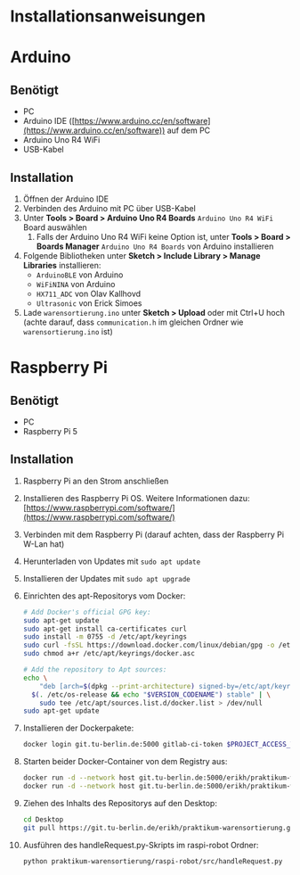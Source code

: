 # Installationsanweisungen

# Arduino

## Benötigt

- PC
- Arduino IDE ([https://www.arduino.cc/en/software](https://www.arduino.cc/en/software)) auf dem PC
- Arduino Uno R4 WiFi
- USB-Kabel

## Installation

1. Öffnen der Arduino IDE
2. Verbinden des Arduino mit PC über USB-Kabel
3. Unter **Tools > Board > Arduino Uno R4 Boards** `Arduino Uno R4 WiFi` Board auswählen
    1. Falls der Arduino Uno R4 WiFi keine Option ist, unter **Tools > Board > Boards Manager** `Arduino Uno R4 Boards` von Arduino installieren
4. Folgende Bibliotheken unter **Sketch > Include Library > Manage Libraries** installieren:
    - `ArduinoBLE` von Arduino
    - `WiFiNINA` von Arduino
    - `HX711_ADC` von Olav Kallhovd
    - `Ultrasonic` von Erick Simoes
5. Lade `warensortierung.ino` unter **Sketch > Upload** oder mit Ctrl+U hoch (achte darauf, dass `communication.h` im gleichen Ordner wie `warensortierung.ino` ist)

# Raspberry Pi

## Benötigt

- PC
- Raspberry Pi 5

## Installation

1. Raspberry Pi an den Strom anschließen
2. Installieren des Raspberry Pi OS. Weitere Informationen dazu: [https://www.raspberrypi.com/software/](https://www.raspberrypi.com/software/)
3. Verbinden mit dem Raspberry Pi (darauf achten, dass der Raspberry Pi W-Lan hat)
4. Herunterladen von Updates mit `sudo apt update` 
5. Installieren der Updates mit `sudo apt upgrade`
6. Einrichten des apt-Repositorys vom Docker:
    
    ```bash
    # Add Docker's official GPG key:
    sudo apt-get update
    sudo apt-get install ca-certificates curl
    sudo install -m 0755 -d /etc/apt/keyrings
    sudo curl -fsSL https://download.docker.com/linux/debian/gpg -o /etc/apt/keyrings/docker.asc
    sudo chmod a+r /etc/apt/keyrings/docker.asc
    
    # Add the repository to Apt sources:
    echo \ 
    	"deb [arch=$(dpkg --print-architecture) signed-by=/etc/apt/keyrings/docker.asc] https://download.docker.com/linux/debian \
      $(. /etc/os-release && echo "$VERSION_CODENAME") stable" | \
    	sudo tee /etc/apt/sources.list.d/docker.list > /dev/null
    sudo apt-get update
    ```
    
7. Installieren der Dockerpakete:
    
    ```bash
    docker login git.tu-berlin.de:5000 gitlab-ci-token $PROJECT_ACCESS_TOKEN
    ```
    
8. Starten beider Docker-Container von dem Registry aus:
    
    ```bash
    docker run -d --network host git.tu-berlin.de:5000/erikh/praktikum-warensortierung/backend
    docker run -d --network host git.tu-berlin.de:5000/erikh/praktikum-warensortierung/webserver
    ```
    
9. Ziehen des Inhalts des Repositorys auf den Desktop:
    
    ```bash
    cd Desktop
    git pull https://git.tu-berlin.de/erikh/praktikum-warensortierung.git
    ```
    
10. Ausführen des handleRequest.py-Skripts im raspi-robot Ordner:
    
    ```bash
    python praktikum-warensortierung/raspi-robot/src/handleRequest.py
    ```